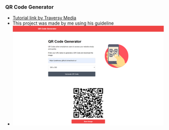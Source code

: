 ### QR Code Generator

- [Tutorial link by Traversy Media](https://www.youtube.com/watch?v=qNiUlml9MDk)
- This project was made by me using his guideline
- ![Screenshot](img/QR-Code-Generator.png)
